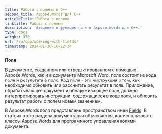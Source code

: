 ```yaml
---
title: Работа с полями в C++
second_title: Aspose.Words для C++
articleTitle: Работа с полями
linktitle: Работа с полями
description: "Введение в функцию поля в Aspose.Words для C++."
type: docs
weight: 370
url: /ru/cpp/working-with-fields/
timestamp: 2024-01-30-16-22-34
---
```


**Поля**

В документе, созданном или отредактированном с помощью Aspose.Words, как и в документе Microsoft Word, поле состоит из кода поля и результата в поле. Код поля - это инструкция о том, как необходимо обновить или рассчитать результат в поле. Приложение, обрабатывающее документ и обнаруживающее поле, должно интерпретировать инструкции, содержащиеся в коде поля, и обновить результат работы с полем новым значением.

В Aspose.Words поля представлены пространством имен [Fields](https://reference.aspose.com/words/cpp/aspose.words.fields/). В статьях этого раздела документации объясняется, как использовать классы Aspose.Words для программного управления полями документа.
